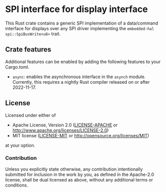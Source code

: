 # SPI interface for display interface

This Rust crate contains a generic SPI implementation of a data/command
interface for displays over any SPI driver implementing the `embedded-hal`
`spi::SpiBusWrite<u8>` trait.

## Crate features

Additional features can be enabled by adding the following features to your Cargo.toml.

 - `async`: enables the asynchronous interface in the `asynch` module. Currently, this requires
   a nightly Rust compiler released on or after 2022-11-17.

## License

Licensed under either of

- Apache License, Version 2.0 ([LICENSE-APACHE](LICENSE-APACHE) or
  http://www.apache.org/licenses/LICENSE-2.0)
- MIT license ([LICENSE-MIT](LICENSE-MIT) or http://opensource.org/licenses/MIT)

at your option.

### Contribution

Unless you explicitly state otherwise, any contribution intentionally submitted for inclusion in the
work by you, as defined in the Apache-2.0 license, shall be dual licensed as above, without any
additional terms or conditions.
